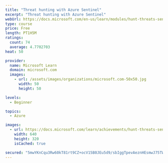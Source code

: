 ```yaml
---
title: "Threat hunting with Azure Sentinel"
excerpt: "Threat hunting with Azure Sentinel"
webUrl: https://docs.microsoft.com/en-us/learn/modules/hunt-threats-sentinel/
type: course
price: Free
length: PT1H5M
ratings:
  count: 74
  average: 4.7702703
heat: 50

provider:
  name: Microsoft Learn
  domain: microsoft.com
  images:
    - url: /assets/images/organizations/microsoft.com-50x50.jpg
      width: 50
      height: 50

levels:
  - Beginner

topics:
  - Azure

images:
  - url: https://docs.microsoft.com/learn/achievements/hunt-threats-sentinel-social.png
    width: 640
    height: 320
    isCached: true

secured: "5mwYKnCqu3Rw60kT81rt9CZ+ocV15B0JEu5d9/sbIggTpevAeznHEsmwJ75TWD2mAzaEtSJnmqaBxS77A/BktJCHaTGIPaFT3HQgsiI4mhK9Cp3ucuECqzKVLxhHNnAzRUBXC6q2iqgbjvJJG5567vNqNkIjmxy/Yr169C9PogpIs1vW6LplU9LKs0YktKgoAvYvlOmy/RQMKCDQCGfKK8sJ9Nikgikq6RAQRZ1L34tKxfBIlyjkkiqwdTYNYbNHZAtXgvdzJe+L7oVikrzceWxgg72IuNihnL+tEJNF+CcF4P2TYsFRXIYX7PAZEepDEUlJopWNU9kRwYRM1dVhA5HkxJaAZqTmc5sd2lR3FL2BGtWgdh1E9GT8DVrs72eVq+QxhQnnB5ch2tirREQ9BLdhaH4MGZR2iX1SwwNU4LE=;fU707buqYGXev7NsvLLHIQ=="
---
```


